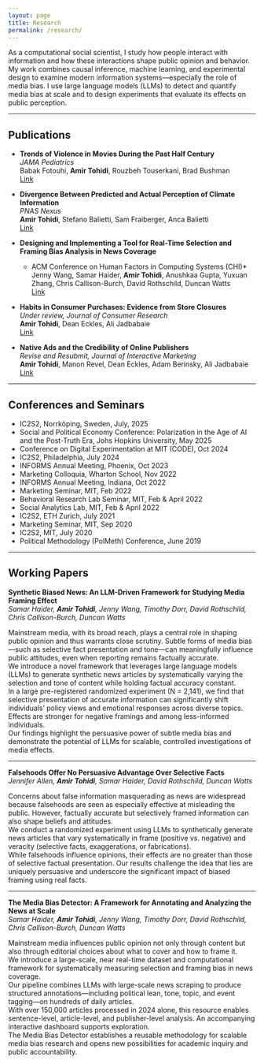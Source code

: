 ```yaml
---
layout: page
title: Research
permalink: /research/
---
```


As a computational social scientist, I study how people interact with information and how these interactions shape public opinion and behavior. My work combines causal inference, machine learning, and experimental design to examine modern information systems—especially the role of media bias. I use large language models (LLMs) to detect and quantify media bias at scale and to design experiments that evaluate its effects on public perception.

---

## Publications

- **Trends of Violence in Movies During the Past Half Century**  
  *JAMA Pediatrics*  
  Babak Fotouhi, **Amir Tohidi**, Rouzbeh Touserkani, Brad Bushman  
  [Link](https://jamanetwork.com/journals/jamapediatrics/article-abstract/2828322#google_vignette)

- **Divergence Between Predicted and Actual Perception of Climate Information**  
  *PNAS Nexus*  
  **Amir Tohidi**, Stefano Balietti, Sam Fraiberger, Anca Balietti  
  [Link](https://academic.oup.com/pnasnexus/advance-article/doi/10.1093/pnasnexus/pgaf084/8082923)

- **Designing and Implementing a Tool for Real-Time Selection and Framing Bias Analysis in News Coverage**  
  * ACM Conference on Human Factors in Computing Systems (CHI)*  
  Jenny Wang, Samar Haider, **Amir Tohidi**, Anushkaa Gupta, Yuxuan Zhang, Chris Callison-Burch, David Rothschild, Duncan Watts  
  [Link](https://arxiv.org/abs/2502.06009)

- **Habits in Consumer Purchases: Evidence from Store Closures**  
  *Under review, Journal of Consumer Research*  
  **Amir Tohidi**, Dean Eckles, Ali Jadbabaie  
  [Link](https://papers.ssrn.com/sol3/papers.cfm?abstract_id=4077391)

- **Native Ads and the Credibility of Online Publishers**  
  *Revise and Resubmit, Journal of Interactive Marketing*  
  **Amir Tohidi**, Manon Revel, Dean Eckles, Adam Berinsky, Ali Jadbabaie  
  [Link](https://psyarxiv.com/8vbup/)

---

## Conferences and Seminars
- IC2S2, Norrköping, Sweden, July, 2025
- Social and Political Economy Conference: Polarization in the Age of AI and the Post-Truth Era, Johs Hopkins University, May 2025
- Conference on Digital Experimentation at MIT (CODE), Oct 2024  
- IC2S2, Philadelphia, July 2024
- INFORMS Annual Meeting, Phoenix, Oct 2023  
- Marketing Colloquia, Wharton School, Nov 2022  
- INFORMS Annual Meeting, Indiana, Oct 2022  
- Marketing Seminar, MIT, Feb 2022  
- Behavioral Research Lab Seminar, MIT, Feb & April 2022  
- Social Analytics Lab, MIT, Feb & April 2022  
- IC2S2, ETH Zurich, July 2021  
- Marketing Seminar, MIT, Sep 2020  
- IC2S2, MIT, July 2020  
- Political Methodology (PolMeth) Conference, June 2019

---

## Working Papers

**Synthetic Biased News: An LLM-Driven Framework for Studying Media Framing Effect**  
*Samar Haider, **Amir Tohidi**, Jenny Wang, Timothy Dorr, David Rothschild, Chris Callison-Burch, Duncan Watts*  

Mainstream media, with its broad reach, plays a central role in shaping public opinion and thus warrants close scrutiny. Subtle forms of media bias—such as selective fact presentation and tone—can meaningfully influence public attitudes, even when reporting remains factually accurate.  
We introduce a novel framework that leverages large language models (LLMs) to generate synthetic news articles by systematically varying the selection and tone of content while holding factual accuracy constant.  
In a large pre-registered randomized experiment (N = 2,141), we find that selective presentation of accurate information can significantly shift individuals’ policy views and emotional responses across diverse topics. Effects are stronger for negative framings and among less-informed individuals.  
Our findings highlight the persuasive power of subtle media bias and demonstrate the potential of LLMs for scalable, controlled investigations of media effects.

---

**Falsehoods Offer No Persuasive Advantage Over Selective Facts**  
*Jennifer Allen, **Amir Tohidi**, Samar Haider, David Rothschild, Duncan Watts*  

Concerns about false information masquerading as news are widespread because falsehoods are seen as especially effective at misleading the public. However, factually accurate but selectively framed information can also shape beliefs and attitudes.  
We conduct a randomized experiment using LLMs to synthetically generate news articles that vary systematically in frame (positive vs. negative) and veracity (selective facts, exaggerations, or fabrications).  
While falsehoods influence opinions, their effects are no greater than those of selective factual presentation. Our results challenge the idea that lies are uniquely persuasive and underscore the significant impact of biased framing using real facts.

---

**The Media Bias Detector: A Framework for Annotating and Analyzing the News at Scale**  
*Samar Haider, **Amir Tohidi**, Jenny Wang, Timothy Dorr, David Rothschild, Chris Callison-Burch, Duncan Watts*  

Mainstream media influences public opinion not only through content but also through editorial choices about what to cover and how to frame it.  
We introduce a large-scale, near real-time dataset and computational framework for systematically measuring selection and framing bias in news coverage.  
Our pipeline combines LLMs with large-scale news scraping to produce structured annotations—including political lean, tone, topic, and event tagging—on hundreds of daily articles.  
With over 150,000 articles processed in 2024 alone, this resource enables sentence-level, article-level, and publisher-level analysis. An accompanying interactive dashboard supports exploration.  
The Media Bias Detector establishes a reusable methodology for scalable media bias research and opens new possibilities for academic inquiry and public accountability.
